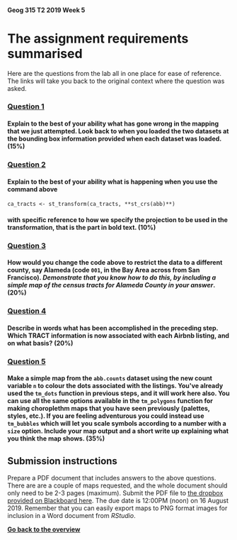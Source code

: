 #### Geog 315 T2 2019 Week 5
# The assignment requirements summarised
Here are the questions from the lab all in one place for ease of reference. The links will take you back to the original context where the question was asked.

### [**Question 1**](lab-04-02-map-projections.md#question-1) 
#### Explain to the best of your ability what has gone wrong in the mapping that we just attempted. Look back to when you loaded the two datasets at the bounding box information provided when each dataset was loaded. (15%)

### [**Question 2**](lab-04-02-map-projections.md#question-2) 
#### Explain to the best of your ability what is happening when you use the command above
    ca_tracts <- st_transform(ca_tracts, **st_crs(abb)**)
#### with specific reference to how we specify the projection to be used in the transformation, that is the part in **bold** text. (10%)

### [**Question 3**](lab-04-03-spatial-joins.md#question-3) 
#### How would you change the code above to restrict the data to a different county, say Alameda (code `001`, in the Bay Area across from San Francisco). *Demonstrate that you know how to do this, by including a simple map of the census tracts for Alameda County in your answer*. (20%)

### [**Question 4**](lab-04-03-spatial-joins.md#question-4) 
#### Describe in words what has been accomplished in the preceding step. Which TRACT information is now associated with each Airbnb listing, and on what basis? (20%)

### [**Question 5**](lab-04-03-spatial-joins.md#question-5) 
#### Make a simple map from the `abb.counts` dataset using the new count variable `n` to colour the dots associated with the listings. You've already used the `tm_dots` function in previous steps, and it will work here also. You can use all the same options available in the `tm_polygons` function for making choroplethm maps that you have seen previously (palettes, styles, etc.). If you are feeling adventurous you could instead use `tm_bubbles` which will let you scale symbols according to a number with a `size` option. Include your map output and a short write up explaining what you think the map shows. (35%)

## Submission instructions
Prepare a PDF document that includes answers to the above questions. There are are a couple of maps requested, and the whole document should only need to be 2-3 pages (maximum). Submit the PDF file to [the dropbox provided on Blackboard here](https://blackboard.vuw.ac.nz/webapps/assignment/uploadAssignment?content_id=_2510955_1&course_id=_101127_1&group_id=&mode=cpview). The due date is 12:00PM (noon) on 16 August 2019. Remember that you can easily export maps to PNG format images for inclusion in a Word document from *RStudio*.

**[Go back to the overview](lab-04-00-overview.md)**
